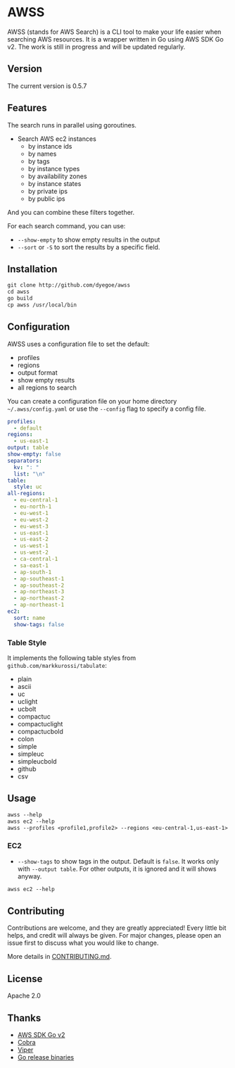# AWSS

AWSS (stands for AWS Search) is a CLI tool to make your life easier when searching AWS resources.
It is a wrapper written in Go using AWS SDK Go v2. The work is still in progress and will be updated regularly.

## Version

<!-- Do not forget to update version on commands/commands.go Version -->
The current version is 0.5.7

## Features

The search runs in parallel using goroutines.

- Search AWS ec2 instances
  - by instance ids
  - by names
  - by tags
  - by instance types
  - by availability zones
  - by instance states
  - by private ips
  - by public ips

And you can combine these filters together.

For each search command, you can use:

- `--show-empty` to show empty results in the output
- `--sort` or `-S` to sort the results by a specific field.

## Installation

```txt
git clone http://github.com/dyegoe/awss
cd awss
go build
cp awss /usr/local/bin
```

## Configuration

AWSS uses a configuration file to set the default:

- profiles
- regions
- output format
- show empty results
- all regions to search

You can create a configuration file on your home directory `~/.awss/config.yaml` or use the `--config` flag to specify a config file.

```yaml
profiles:
  - default
regions:
  - us-east-1
output: table
show-empty: false
separators:
  kv: ": "
  list: "\n"
table:
  style: uc
all-regions:
  - eu-central-1
  - eu-north-1
  - eu-west-1
  - eu-west-2
  - eu-west-3
  - us-east-1
  - us-east-2
  - us-west-1
  - us-west-2
  - ca-central-1
  - sa-east-1
  - ap-south-1
  - ap-southeast-1
  - ap-southeast-2
  - ap-northeast-3
  - ap-northeast-2
  - ap-northeast-1
ec2:
  sort: name
  show-tags: false
```

### Table Style

It implements the following table styles from `github.com/markkurossi/tabulate`:

- plain
- ascii
- uc
- uclight
- ucbolt
- compactuc
- compactuclight
- compactucbold
- colon
- simple
- simpleuc
- simpleucbold
- github
- csv

## Usage

```txt
awss --help
awss ec2 --help
awss --profiles <profile1,profile2> --regions <eu-central-1,us-east-1> ec2 --name <name>
```

### EC2

- `--show-tags` to show tags in the output. Default is `false`. It works only with `--output table`. For other outputs, it is ignored and it will shows anyway.
  
```txt
awss ec2 --help
```

## Contributing

Contributions are welcome, and they are greatly appreciated! Every little bit helps, and credit will always be given. For major changes, please open an issue first to discuss what you would like to change.

More details in [CONTRIBUTING.md](CONTRIBUTING.md).

## License

Apache 2.0

## Thanks

- [AWS SDK Go v2](https://github.com/aws/aws-sdk-go-v2)
- [Cobra](https://github.com/spf13/cobra)
- [Viper](https://github.com/spf13/viper)
- [Go release binaries](https://github.com/marketplace/actions/go-release-binaries)
